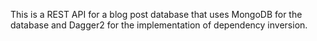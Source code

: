 This is a REST API for a blog post database that uses MongoDB for the database and Dagger2 for the implementation of dependency inversion. 
